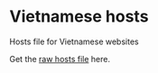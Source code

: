 # Vietnamese hosts

Hosts file for Vietnamese websites

Get the [raw hosts file](https://raw.githubusercontent.com/snhv/Vietnamese-hosts/master/hosts) here.
